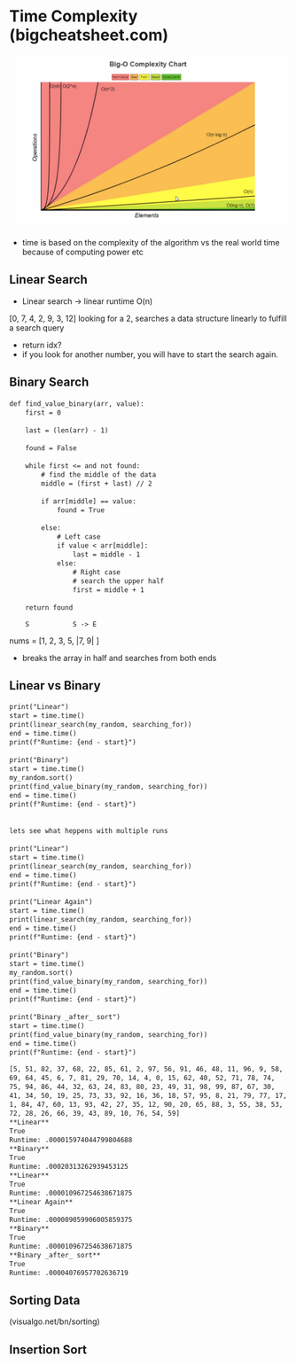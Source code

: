 # Time Complexity (bigcheatsheet.com)
![Big O](images/bigO.png)
- time is based on the complexity of the algorithm vs the real world time because of computing power etc


## Linear Search
- Linear search -> linear runtime O(n)

[0, 7, 4, 2, 9, 3, 12]
looking for a 2, searches a data structure linearly to fulfill a search query
- return idx?
- if you look for another number, you will have to start the search again.

## Binary Search
```
def find_value_binary(arr, value):
    first = 0

    last = (len(arr) - 1)

    found = False

    while first <= and not found:
        # find the middle of the data
        middle = (first + last) // 2

        if arr[middle] == value:
            found = True

        else:
            # Left case
            if value < arr[middle]:
                last = middle - 1
            else:
                # Right case
                # search the upper half
                first = middle + 1

    return found

```
        S           S -> E
nums = [1, 2, 3, 5, |7, 9| ]
- breaks the array in half and searches from both ends

## Linear vs Binary
```
print("Linear")
start = time.time()
print(linear_search(my_random, searching_for))
end = time.time()
print(f"Runtime: {end - start}")

print("Binary")
start = time.time()
my_random.sort()
print(find_value_binary(my_random, searching_for))
end = time.time()
print(f"Runtime: {end - start}")


lets see what heppens with multiple runs

print("Linear")
start = time.time()
print(linear_search(my_random, searching_for))
end = time.time()
print(f"Runtime: {end - start}")

print("Linear Again")
start = time.time()
print(linear_search(my_random, searching_for))
end = time.time()
print(f"Runtime: {end - start}")

print("Binary")
start = time.time()
my_random.sort()
print(find_value_binary(my_random, searching_for))
end = time.time()
print(f"Runtime: {end - start}")

print("Binary _after_ sort")
start = time.time()
print(find_value_binary(my_random, searching_for))
end = time.time()
print(f"Runtime: {end - start}")
```
```
[5, 51, 82, 37, 68, 22, 85, 61, 2, 97, 56, 91, 46, 48, 11, 96, 9, 58, 69, 64, 45, 6, 7, 81, 29, 70, 14, 4, 0, 15, 62, 40, 52, 71, 78, 74, 75, 94, 86, 44, 32, 63, 24, 83, 80, 23, 49, 31, 98, 99, 87, 67, 30, 41, 34, 50, 19, 25, 73, 33, 92, 16, 36, 18, 57, 95, 8, 21, 79, 77, 17, 1, 84, 47, 60, 13, 93, 42, 27, 35, 12, 90, 20, 65, 88, 3, 55, 38, 53, 72, 28, 26, 66, 39, 43, 89, 10, 76, 54, 59]
**Linear**
True
Runtime: .000015974044799804688
**Binary**
True
Runtime: .00020313262939453125
**Linear**
True
Runtime: .000010967254638671875
**Linear Again**
True
Runtime: .000009059906005859375
**Binary**
True
Runtime: .000010967254638671875
**Binary _after_ sort**
True
Runtime: .00004076957702636719
```

## Sorting Data
(visualgo.net/bn/sorting)


## Insertion Sort
